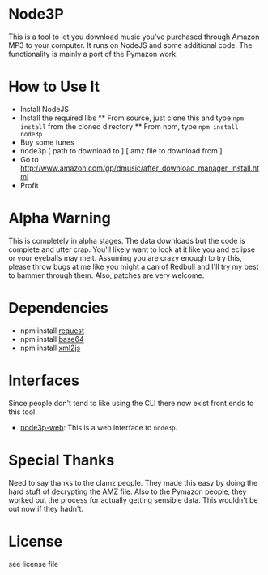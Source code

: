 Node3P
===============

This is a tool to let you download music you've purchased through Amazon MP3 to your computer. It runs on NodeJS and some additional code. The functionality is mainly a port of the Pymazon work.


How to Use It
===============

* Install NodeJS
* Install the required libs
** From source, just clone this and type `npm install` from the cloned directory 
** From npm, type `npm install node3p` 
* Buy some tunes
* node3p [ path to download to ] [ amz file to download from ]
* Go to http://www.amazon.com/gp/dmusic/after_download_manager_install.html
* Profit


Alpha Warning
==============

This is completely in alpha stages. The data downloads but the code is complete and utter crap. You'll likely want to look at it like you and eclipse or your eyeballs may melt. Assuming you are crazy enough to try this, please throw bugs at me like you might a can of Redbull and I'll try my best to hammer through them. Also, patches are very welcome.


Dependencies
===============

* npm install [request](http://github.com/mikeal/node-utils/)
* npm install [base64](http://github.com/pkrumins/node-base64/)
* npm install [xml2js](http://github.com/maqr/node-xml2js/)


Interfaces
===============

Since people don't tend to like using the CLI there now exist front ends to this tool.

* [node3p-web](http://github.com/ncb000gt/node3p-web/): This is a web interface to `node3p`.


Special Thanks
===============

Need to say thanks to the clamz people. They made this easy by doing the hard stuff of decrypting the AMZ file. Also to the Pymazon people, they worked out the process for actually getting sensible data. This wouldn't be out now if they hadn't.


License
===============

see license file